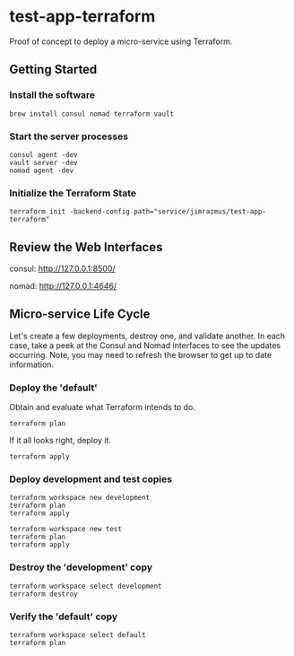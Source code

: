 # test-app-terraform

Proof of concept to deploy a micro-service using Terraform.

## Getting Started

### Install the software

```
brew install consul nomad terraform vault
```

### Start the server processes

```
consul agent -dev
vault server -dev
nomad agent -dev
```

### Initialize the Terraform State

```
terraform init -backend-config path="service/jimrazmus/test-app-terraform"
```

## Review the Web Interfaces

consul: http://127.0.0.1:8500/

nomad: http://127.0.0.1:4646/

## Micro-service Life Cycle

Let's create a few deployments, destroy one, and validate another. In each case, take a peek at the Consul and Nomad interfaces to see the updates occurring. Note, you may need to refresh the browser to get up to date information.

### Deploy the 'default'

Obtain and evaluate what Terraform intends to do.

```
terraform plan
```

If it all looks right, deploy it.

```
terraform apply
```

### Deploy development and test copies

```
terraform workspace new development
terraform plan
terraform apply

terraform workspace new test
terraform plan
terraform apply
```

### Destroy the 'development' copy

```
terraform workspace select development
terraform destroy
```

### Verify the 'default' copy

```
terraform workspace select default
terraform plan
```
